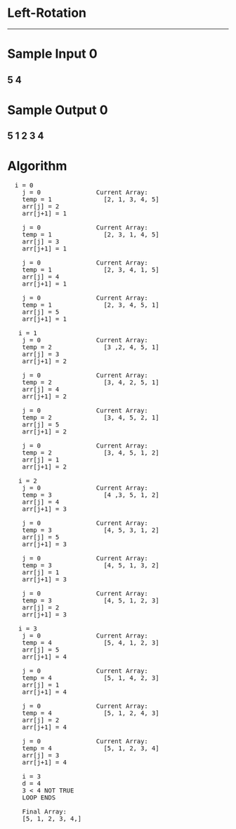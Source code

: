 # Left-Rotation
---
# Sample Input 0
5 4
---
# Sample Output 0
5 1 2 3 4  
---
# Algorithm
<pre>
  i = 0
    j = 0               Current Array:
    temp = 1              [2, 1, 3, 4, 5]
    arr[j] = 2 
    arr[j+1] = 1
    
    j = 0               Current Array:
    temp = 1              [2, 3, 1, 4, 5]
    arr[j] = 3 
    arr[j+1] = 1
    
    j = 0               Current Array:
    temp = 1              [2, 3, 4, 1, 5]
    arr[j] = 4 
    arr[j+1] = 1
    
    j = 0               Current Array:
    temp = 1              [2, 3, 4, 5, 1]
    arr[j] = 5 
    arr[j+1] = 1
    
   i = 1
    j = 0               Current Array:
    temp = 2              [3 ,2, 4, 5, 1]
    arr[j] = 3 
    arr[j+1] = 2
    
    j = 0               Current Array:
    temp = 2              [3, 4, 2, 5, 1]
    arr[j] = 4 
    arr[j+1] = 2
    
    j = 0               Current Array:
    temp = 2              [3, 4, 5, 2, 1]
    arr[j] = 5 
    arr[j+1] = 2
    
    j = 0               Current Array:
    temp = 2              [3, 4, 5, 1, 2]
    arr[j] = 1 
    arr[j+1] = 2
    
   i = 2
    j = 0               Current Array:
    temp = 3              [4 ,3, 5, 1, 2]
    arr[j] = 4 
    arr[j+1] = 3
    
    j = 0               Current Array:
    temp = 3              [4, 5, 3, 1, 2]
    arr[j] = 5 
    arr[j+1] = 3
    
    j = 0               Current Array:
    temp = 3              [4, 5, 1, 3, 2]
    arr[j] = 1 
    arr[j+1] = 3
    
    j = 0               Current Array:
    temp = 3              [4, 5, 1, 2, 3]
    arr[j] = 2 
    arr[j+1] = 3
    
   i = 3
    j = 0               Current Array:
    temp = 4              [5, 4, 1, 2, 3]
    arr[j] = 5 
    arr[j+1] = 4
    
    j = 0               Current Array:
    temp = 4              [5, 1, 4, 2, 3]
    arr[j] = 1 
    arr[j+1] = 4
    
    j = 0               Current Array:
    temp = 4              [5, 1, 2, 4, 3]
    arr[j] = 2 
    arr[j+1] = 4
    
    j = 0               Current Array:
    temp = 4              [5, 1, 2, 3, 4]
    arr[j] = 3 
    arr[j+1] = 4
    
    i = 3
    d = 4
    3 < 4 NOT TRUE
    LOOP ENDS
    
    Final Array:
    [5, 1, 2, 3, 4,]
    
</pre>
